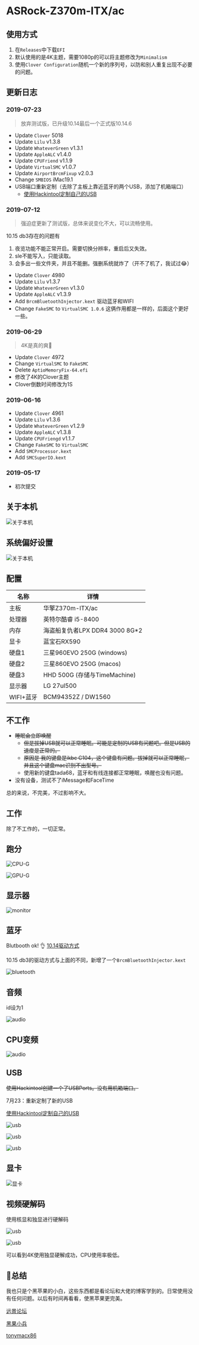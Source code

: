 # ASRock-Z370m-ITX/ac



## 使用方式

1. 在`Releases`中下载`EFI`
2. 默认使用的是4K主题，需要1080p的可以将主题修改为`Minimalism`
3. 使用`Clover Configuration`随机一个新的序列号，以防和别人重复出现不必要的问题。



## 更新日志

### 2019-07-23

> 放弃测试版，已升级10.14最后一个正式版10.14.6

- Update `Clover` 5018
- Update `Lilu` v1.3.8
- Update `WhateverGreen` v1.3.1
- Update `AppleALC` v1.4.0
- Update `CPUFriend` v1.1.9
- Update `VirtualSMC` v1.0.7
- Update `AirportBrcmFixup` v2.0.3
- Change `SMBIOS` iMac19.1
- USB端口重新定制（去除了主板上靠近蓝牙的两个USB，添加了机箱端口）
  - [使用Hackintool定制自己的USB](https://younglele.cn/post/use-hackintool-custom-made-usb3.0/)



### 2019-07-12

> 强迫症更新了测试版，总体来说变化不大，可以流畅使用。

10.15 db3存在的问题有

1. 夜览功能不能正常开启。需要切换分辨率，重启后又失效。
2. sle不能写入，只能读取。
3. 会多出一些文件夹，并且不能删。强删系统就炸了（开不了机了，我试过😂）



+ Update `Clover` 4980
+ Update `Lilu` v1.3.7
+ Update `WhateverGreen` v1.3.0
+ Update `AppleALC` v1.3.9
+ Add `BrcmBluetoothInjector.kext` 驱动蓝牙和WIFI
+ Change `FakeSMC` to `VirtualSMC 1.0.6` 这俩作用都是一样的，后面这个更好一些。



### 2019-06-29

> 4K是真的爽🤙

+ Update `Clover` 4972
+ Change  `VirtualSMC` to `FakeSMC`
+ Delete `AptioMemoryFix-64.efi`
+ 修改了4K的Clover主题
+ Clover倒数时间修改为1S



### 2019-06-16

+ Update `Clover` 4961
+ Update `Lilu` v1.3.6
+ Update `WhateverGreen` v1.2.9
+ Update `AppleALC` v1.3.8
+ Update `CPUFriengd` v1.1.7
+ Change `FakeSMC` to `VirtualSMC`
+ Add `SMCProcessor.kext`
+ Add `SMCSuperIO.kext`



### 2019-05-17

+ 初次提交 



## 关于本机

![关于本机](./pic/关于本机.png)



## 系统偏好设置

![关于本机](./pic/系统偏好设置.png)



## 配置

| 名称      | 详情                           |
| --------- | ------------------------------ |
| 主板      | 华擎Z370m-ITX/ac               |
| 处理器    | 英特尔酷睿 i5-8400             |
| 内存      | 海盗船复仇者LPX DDR4 3000 8G*2 |
| 显卡      | 蓝宝石RX590                    |
| 硬盘1     | 三星960EVO 250G (windows)      |
| 硬盘2     | 三星860EVO 250G (macos)        |
| 硬盘3     | HHD 500G (存储与TimeMachine)   |
| 显示器    | LG 27ul500                     |
| WIFI+蓝牙 | BCM94352Z / DW1560             |



## 不工作

+ ~~睡眠会立即唤醒~~
  + ~~但是拔掉USB就可以正常睡眠。可能是定制的USB有问题吧。但是USB的速度是正常的。~~
  + ~~原因是 我的键盘是ikbc C104，这个键盘有问题。拔掉就可以正常睡眠，并且这个键盘mac识别不出型号。~~
  + 使用新的键盘tada68，蓝牙和有线连接都正常睡眠，唤醒也没有问题。
+ 没有设备，测试不了iMessage和FaceTime

总的来说，不完美，不过影响不大。



## 工作

除了不工作的，一切正常。



## 跑分

![CPU-G](./pic/CPU.png)



![GPU-G](./pic/GPU.png)



## 显示器

![monitor](./pic/monitor.png)



## 蓝牙

Blutbooth ok! 👌
[10.14驱动方式](https://blog.daliansky.net/Broadcom-BCM94352z-DW1560-drive-new-posture.html)

10.15 db3的驱动方式与上面的不同，新增了一个`BrcmBluetoothInjector.kext`

![bluetooth](./pic/bluetooth.png)



## 音频

id设为1

![audio](./pic/audio.png)



## CPU变频

![audio](./pic/cpu变频.png)



## USB

~~使用Hackintool创建一个了USBPorts。没有用机箱端口。~~

7月23：重新定制了新的USB

[使用Hackintool定制自己的USB](https://younglele.cn/post/use-hackintool-custom-made-usb3.0/)

![usb](./pic/USBPort.png)

![usb](./pic/USB2.png)

![usb](./pic/USB3.png)



## 显卡

![显卡](./pic/显卡.png)





## 视频硬解码

使用核显和独显进行硬解码

![usb](./pic/video.png)

![usb](./pic/test.png)

可以看到4K使用独显硬解成功，CPU使用率极低。



## 🍎总结

我也只是个黑苹果的小白，这些东西都是看论坛和大佬的博客学到的。日常使用没有任何问题。以后有时间再看看，使黑苹果更完美。



[远景论坛](<http://bbs.pcbeta.com/forum-559-1.html>)

[黑果小兵](<https://blog.daliansky.net/>)

[tonymacx86](<https://www.tonymacx86.com/>)
